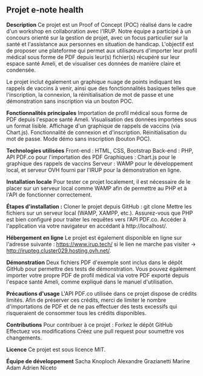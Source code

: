 ## **Projet e-note health**

**Description**
Ce projet est un Proof of Concept (POC) réalisé dans le cadre d'un workshop en collaboration avec l'IRUP.
Notre équipe a participé à un concours orienté sur la gestion de projet, avec un focus particulier sur la santé et l'assistance aux personnes en situation de handicap.
L'objectif est de proposer une plateforme qui permet aux utilisateurs d'importer leur profil médical sous forme de PDF depuis leur(s) fichier(s) récupéré sur leur espace santé Ameli, et de visualiser ces données de manière claire et condensée.

Le projet inclut également un graphique nuage de points indiquant les rappels de vaccins à venir, ainsi que des fonctionnalités basiques telles que l'inscription, la connexion, la réinitialisation de mot de passe et une démonstration sans inscription via un bouton POC.

**Fonctionnalités principales**
Importation de profil médical sous forme de PDF depuis l'espace santé Ameli.
Visualisation des données importées sous un format lisible.
Affichage d'un graphique de rappels de vaccins (via Chart.js).
Fonctionnalité de connexion et d'inscription.
Réinitialisation du mot de passe.
Mode démo sans inscription (bouton POC).

**Technologies utilisées**
Front-end : HTML, CSS, Bootstrap
Back-end : PHP, API PDF.co pour l'importation des PDF
Graphiques : Chart.js pour le graphique des rappels de vaccins
Serveur : WAMP pour le développement local, et serveur OVH fourni par l'IRUP pour la démonstration en ligne.

**Installation locale**
Pour tester ce projet localement, il est nécessaire de le placer sur un serveur local comme WAMP afin de permettre au PHP et à l'API de fonctionner correctement.

**Étapes d'installation :**
Cloner le projet depuis GitHub : git clone <url>
Mettre les fichiers sur un serveur local (WAMP, XAMPP, etc.).
Assurez-vous que PHP est bien configuré pour traiter les requêtes vers l'API PDF.co.
Accéder à l'application via votre navigateur en accédant à http://localhost/.

**Hébergement en ligne**
Le projet est également disponible en ligne sur l'adresse suivante :
https://www.irup.tech/ si le lien ne marche pas visiter -> http://irupteg.cluster029.hosting.ovh.net/.

**Démonstration**
Deux fichiers PDF d'exemple sont inclus dans le dépôt GitHub pour permettre des tests de démonstration.
Vous pouvez également importer votre propre PDF de profil médical via votre PDF exporté depuis l'espace santé Ameli, comme expliqué dans le manuel d'utilisation.

**Précautions d'usage**
L'API PDF.co utilisée dans ce projet dispose de crédits limités.
Afin de préserver ces crédits, merci de limiter le nombre d'importations de PDF et de ne pas effectuer des tests excessifs qui risqueraient de consommer tous les crédits disponibles.

**Contributions**
Pour contribuer à ce projet :
Forkez le dépôt GitHub
Effectuez vos modifications
Créez une pull request pour soumettre vos changements.

**Licence**
Ce projet est sous licence MIT.

**Équipe de développement**
Sacha Knoploch
Alexandre Grazianetti
Marine Adam
Adrien Niceto
